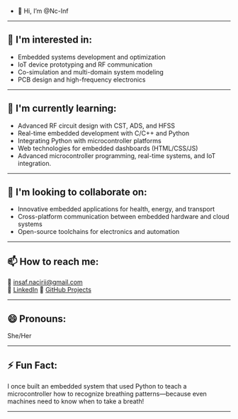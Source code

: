 - 👋 Hi, I’m @Nc-Inf
---

## 👀 I'm interested in:
- Embedded systems development and optimization  
- IoT device prototyping and RF communication  
- Co-simulation and multi-domain system modeling  
- PCB design and high-frequency electronics  

---

## 🌱 I'm currently learning:
- Advanced RF circuit design with CST, ADS, and HFSS  
- Real-time embedded development with C/C++ and Python  
- Integrating Python with microcontroller platforms  
- Web technologies for embedded dashboards (HTML/CSS/JS)  
- Advanced microcontroller programming, real-time systems, and IoT integration.
---

## 💞️ I'm looking to collaborate on:
- Innovative embedded applications for health, energy, and transport  
- Cross-platform communication between embedded hardware and cloud systems  
- Open-source toolchains for electronics and automation  

---

## 📫 How to reach me:
📧 [insaf.nacirii@gmail.com](mailto:insaf.nacirii@gmail.com)  
🔗 [LinkedIn](https://www.linkedin.com/in/nc-inf) 
🐙 [GitHub Projects](https://github.com/Nc-Inf)

---

## 😄 Pronouns:
She/Her  

---

## ⚡ Fun Fact:
I once built an embedded system that used Python to teach a microcontroller how to recognize breathing patterns—because even machines need to know when to take a breath!

---
